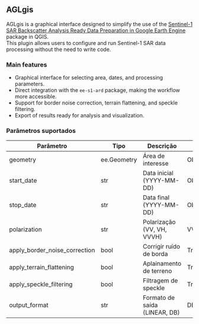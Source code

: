 ## AGLgis
AGLgis is a graphical interface designed to simplify the use of the [Sentinel-1 SAR Backscatter Analysis Ready Data Preparation in Google Earth Engine](https://pypi.org/project/ee-s1-ard/) package in QGIS.  
This plugin allows users to configure and run Sentinel-1 SAR data processing without the need to write code.

### Main features

- Graphical interface for selecting area, dates, and processing parameters.
- Direct integration with the `ee-s1-ard` package, making the workflow more accessible.
- Support for border noise correction, terrain flattening, and speckle filtering.
- Export of results ready for analysis and visualization.

### Parâmetros suportados

| Parâmetro                      | Tipo         | Descrição                                   | Padrão   |
|--------------------------------|--------------|---------------------------------------------|----------|
| geometry                       | ee.Geometry  | Área de interesse                           | Obrigatório |
| start_date                     | str          | Data inicial (YYYY-MM-DD)                   | Obrigatório |
| stop_date                      | str          | Data final (YYYY-MM-DD)                     | Obrigatório |
| polarization                   | str          | Polarização (VV, VH, VVVH)                  | VVVH     |
| apply_border_noise_correction  | bool         | Corrigir ruído de borda                     | True     |
| apply_terrain_flattening       | bool         | Aplainamento de terreno                     | True     |
| apply_speckle_filtering        | bool         | Filtragem de speckle                        | True     |
| output_format                  | str          | Formato de saída (LINEAR, DB)               | DB       |
